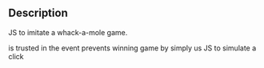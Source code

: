 ## Description
JS to imitate a whack-a-mole game.

is trusted in the event prevents winning game by simply us JS to simulate a click